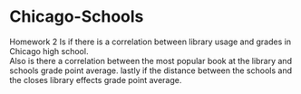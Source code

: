 # Chicago-Schools
Homework 2
Is if there is a correlation between library usage and grades in Chicago high school.  
Also is there a correlation between the most popular book at the library and schools grade point average. 
lastly  if the distance between the schools and the closes library effects grade point average.
